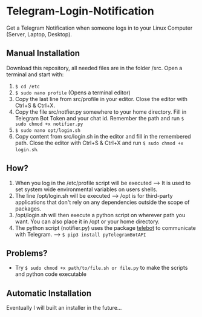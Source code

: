 # Telegram-Login-Notification

Get a Telegram Notification when someone logs in to your Linux Computer (Server, Laptop, Desktop).


## Manual Installation

Download this repository, all needed files are in the folder /src. Open a terminal and start with: 

1) `$ cd /etc`
2) `$ sudo nano profile` (Opens a terminal editor)
3) Copy the last line from src/profile in your editor. Close the editor with Ctrl+S & Ctrl+X.
4) Copy the file src/notfier.py somewhere to your home directory. Fill in Telegram Bot Token and your chat id. Remember the path and run `$ sudo chmod +x notifier.py`
4) `$ sudo nano opt/login.sh`
5) Copy content from src/login.sh in the editor and fill in the remembered path. Close the editor with Ctrl+S & Ctrl+X and run `$ sudo chmod +x login.sh`.

## How?

1) When you log in the /etc/profile script will be executed --> It is used to set system wide environmental variables on users shells.
2) The line /opt/login.sh will be executed --> /opt is for third-party applications that don't rely on any dependencies outside the scope of packages.
3) /opt/login.sh will then execute a python script on wherever path you want. You can also place it in /opt or your home directory.
4) The python script (notifier.py) uses the package [telebot](https://pypi.org/project/pyTelegramBotAPI/) to communicate with Telegram. --> `$ pip3 install pyTelegramBotAPI`

## Problems?

- Try `$ sudo chmod +x path/to/file.sh or file.py` to make the scripts and python code executable

## Automatic Installation

Eventually I will built an installer in the future...

